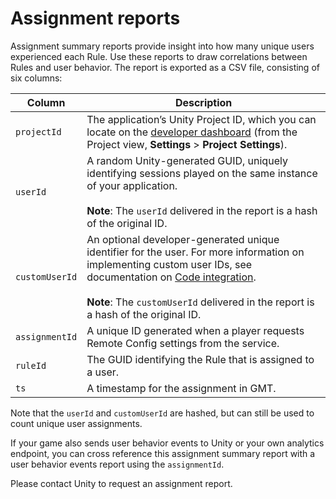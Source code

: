 # Assignment reports
Assignment summary reports provide insight into how many unique users experienced each Rule. Use these reports to draw correlations between Rules and user behavior. The report is exported as a CSV file, consisting of six columns:

| **Column** | **Description** |
| ---------- | --------------- |
| `projectId` | The application’s Unity Project ID, which you can locate on the [developer dashboard](https://operate.dashboard.unity3d.com/) (from the Project view, **Settings** > **Project Settings**). |
| `userId` | A random Unity-generated GUID, uniquely identifying sessions played on the same instance of your application.<br><br>**Note**: The `userId` delivered in the report is a hash of the original ID. |
| `customUserId` | An optional developer-generated unique identifier for the user. For more information on implementing custom user IDs, see documentation on [Code integration](CodeIntegration.md).<br><br>**Note**: The `customUserId` delivered in the report is a hash of the original ID. |
| `assignmentId` | A unique ID generated when a player requests Remote Config settings from the service. |
| `ruleId` | The GUID identifying the Rule that is assigned to a user. |
| `ts` | A timestamp for the assignment in GMT. |

Note that the `userId` and `customUserId` are hashed, but can still be used to count unique user assignments.

If your game also sends user behavior events to Unity or your own analytics endpoint, you can cross reference this assignment summary report with a user behavior events report using the `assignmentId`. 

Please contact Unity to request an assignment report.
